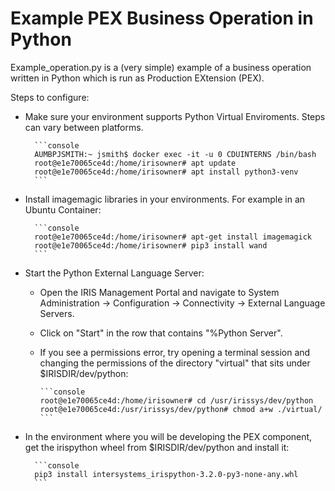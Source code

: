 # Example PEX Business Operation in Python

Example_operation.py is a (very simple) example of a business operation written in Python
which is run as Production EXtension (PEX).

Steps to configure:

* Make sure your environment supports Python Virtual Enviroments. Steps can vary between platforms.

        ```console
        AUMBPJSMITH:~ jsmith$ docker exec -it -u 0 CDUINTERNS /bin/bash
        root@e1e70065ce4d:/home/irisowner# apt update
        root@e1e70065ce4d:/home/irisowner# apt install python3-venv
        ```

* Install imagemagic libraries in your environments. For example in an Ubuntu Container:

        ```console
        root@e1e70065ce4d:/home/irisowner# apt-get install imagemagick
        root@e1e70065ce4d:/home/irisowner# pip3 install wand
        ```

* Start the Python External Language Server:
  * Open the IRIS Management Portal and navigate to System Administration -> Configuration -> Connectivity -> External Language Servers.
  * Click on "Start" in the row that contains "%Python Server".
  * If you see a permissions error, try opening a terminal session and changing the permissions of the directory "virtual" that sits under $IRISDIR/dev/python:

        ```console
        root@e1e70065ce4d:/home/irisowner# cd /usr/irissys/dev/python
        root@e1e70065ce4d:/usr/irissys/dev/python# chmod a+w ./virtual/
        ```
* In the environment where you will be developing the PEX component, get the irispython wheel from $IRISDIR/dev/python and install it:

        ```console
        pip3 install intersystems_irispython-3.2.0-py3-none-any.whl
        ```
